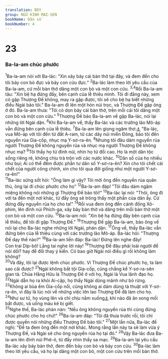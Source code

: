 ```yaml
---
translation: BDY
group: NGŨ KINH MAI-SEN
bookName: Dân số 
bookNumber: 4
---
```


<div class="title"><h1>23</h1><h3>Ba-la-am chúc phước</h3></div>
<span class="verse dan_23_1"><sup>1</sup>Ba-la-am nói với Ba-lác: &#34;Xin xây bảy cái bàn thờ tại đây, và đem đến cho tôi bảy con bò đực và bảy con cừu đực.&#34; </span>
<span class="verse dan_23_2"><sup>2</sup>Ba-lác làm theo lời yêu cầu của Ba-la-am, cứ mỗi bàn thờ dâng một con bò và một con cừu. </span>
<span class="verse dan_23_3 dan_23_4"><sup>3,4</sup>Rồi Ba-la-am tâu: &#34;Xin bệ hạ đứng đấy, bên cạnh của lễ thiêu mình. Tôi đi đằng này, xem có gặp Thượng Đế không, may ra gặp được, tôi sẽ cho bệ hạ biết những điều Ngài bảo tôi.&#34; Ba-la-am đi lên một hòn núi trọc, và Thượng Đế gặp ông ở đó. Ba-la-am thưa: &#34;Tôi có dọn bảy cái bàn thờ, trên mỗi cái tôi dâng một con bò và một con cừu.&#34; </span>
<span class="verse dan_23_5"><sup>5</sup>Thượng Đế bảo Ba-la-am về gặp Ba-lác, nói lại những lời Ngài dặn. </span>
<span class="verse dan_23_6"><sup>6</sup>Khi Ba-la-am về, thấy Ba-lác và các trưởng lão Mô-áp vẫn đứng bên cạnh của lễ thiêu. </span>
<span class="verse dan_23_7"><sup>7</sup>Ba-la-am lên giọng ngâm thơ:<a href="#" data-toggle="tooltip" data-placement="bottom" title="Nt nói bài ngụ ngôn">⚓</a> &#34;Ba-lác, vua Mô-áp vời tôi đến từ đất A-ram, từ các dãy núi miền Đông, bảo tôi đến nguyền rủa Gia-cốp, nhục mạ Y-sơ-ra-ên. </span>
<span class="verse dan_23_8"><sup>8</sup>Nhưng tôi đâu dám nguyền rủa người Thượng Đế không nguyền rủa và nhục mạ người Thượng Đế không nhục mạ? </span>
<span class="verse dan_23_9"><sup>9</sup>Tôi thấy họ từ đỉnh núi, nhìn họ từ đồi cao. Họ là một dân tộc sống riêng rẽ, không chịu trà trộn với các nước khác. </span>
<span class="verse dan_23_10"><sup>10</sup>Dân số của họ nhiều như bụi; Ai có thể đếm được phần tư dân số Y-sơ-ra-ên? Xin cho tôi chết cái chết của người công chính, xin cho tôi qua đời giống như một người Y-sơ-ra-ên!&#34;<br/></span>
<span class="verse dan_23_11"><sup>11</sup>Ba-lác sửng sốt hỏi: &#34;Ông làm gì vậy? Tôi mời ông đến nguyền rủa quân thù, ông lại đi chúc phước cho họ&#34; </span>
<span class="verse dan_23_12"><sup>12</sup>Ba-la-am đáp! &#34;Tôi đâu dám ngậm miệng không nói những gì Thượng Đế bảo tôi!&#34; </span>
<span class="verse dan_23_13"><sup>13</sup>Ba-lác lại nói: &#34;Thôi, ông đi với ta đến một nơi khác, từ đấy ông sẽ trông thấy một phần của dân ấy. Cứ đứng đấy nguyền rủa họ cho ta!&#34; </span>
<span class="verse dan_23_14"><sup>14</sup>Rồi vua đem ông đến cánh đồng Xô-phim, lên đỉnh núi Phích-ga, xây bảy bàn thờ và dâng trên mỗi bàn thờ một con bò và một con cừu. </span>
<span class="verse dan_23_15"><sup>15</sup>Ba-la-am nói: &#34;Xin bệ hạ đứng đây bên cạnh của lễ thiêu, để tôi đi gặp Thượng Đế.&#34; </span>
<span class="verse dan_23_16"><sup>16</sup>Thượng Đế gặp Ba-la-am, bảo ông về nói lại cho Ba-lác nghe những lời Ngài, phán dặn. </span>
<span class="verse dan_23_17"><sup>17</sup>Ông về, thấy Ba-lác vẫn đứng bên của lễ thiêu cùng với các trưởng lão Mô-áp. Ba-lác hỏi: &#34;Thượng Đế dạy thế nào?&#34; </span>
<span class="verse dan_23_18"><sup>18</sup>Ba-la-am liền đáp: Ba-lác! Đứng lên nghe đây!<br/>Con trai Díp-bô! Lắng tai nghe lời này! </span>
<span class="verse dan_23_19"><sup>19</sup>Thượng Đế đâu phải loài người để nói dối? hay để đổi thay ý kiến. Có bao giờ Ngài nói điều gì rồi không làm không?  <br/></span>
<span class="verse dan_23_20"><sup>20</sup>Và đây, tôi lại được lệnh chúc phước. Vì Thượng Đế chúc phước họ, ta làm sao cãi được? </span>
<span class="verse dan_23_21"><sup>21</sup>Ngài không bắt tội Gia-cốp, cũng chẳng kể Y-sơ-ra-sên gian tà. Chúa Hằng Hữu là Thượng Đế ở với họ, Ngài là Vua lãnh đạo họ. </span>
<span class="verse dan_23_22"><sup>22</sup>Ngài dẫn họ ra khỏi Ai-cập, họ thấy Ngài dũng mãnh như bò rừng. </span>
<span class="verse dan_23_23"><sup>23</sup>Không ai bùa ếm Gia-cốp nổi, cũng không ai dám dùng tà thuật với Y-sơ-ra-ên, vì đây là lúc nói về những việc lớn lao Thượng Đế đã làm cho họ. </span>
<span class="verse dan_23_24"><sup>24</sup>Như sư tử, họ vùng lên và chỉ chịu nằm xuống<a href="#" data-toggle="tooltip" data-placement="bottom" title="Nt kìa dân tộc này vùng dậy như sư tử cái, tựa như sư tử đực nhảy vọt lên cao">⚓</a> khi nào đã ăn xong mồi bắt được, và uống máu kẻ bị giết.<br/></span>
<span class="verse dan_23_25"><sup>25</sup>Nghe thế, Ba-lác phàn nàn: &#34;Nếu ông không nguyền rủa thì cũng đừng chúc phước cho họ chứ!&#34; </span>
<span class="verse dan_23_26"><sup>26</sup>Ba-la-am đáp: &#34;Tôi đã thưa trước rồi, tôi chỉ được quyền nói những điều Thượng Đế bảo tôi.&#34; </span>
<span class="verse dan_23_27"><sup>27</sup>Một lần nữa, Ba-lác đề nghị: &#34;Để ta đem ông đến một nơi khác. Mong rằng lần này ta sẽ làm vừa ý Thượng Đế, và Ngài sẽ cho ông nguyền rủa họ tại đó.&#34; </span>
<span class="verse dan_23_28"><sup>28</sup>Vậy Ba-lác đưa Ba-la-am lên đỉnh núi Phê-ô, từ đấy nhìn thấy sa mạc. </span>
<span class="verse dan_23_29"><sup>29</sup>Ba-la-am lại yêu cầu Ba-lác xây bảy bàn thờ, đem đến bảy con bò và bảy con cừu. </span>
<span class="verse dan_23_30"><sup>30</sup>Ba-lác làm theo lời yêu cầu, và họ lại dâng một con bò, một con cừu trên mỗi bàn thờ.</span>
